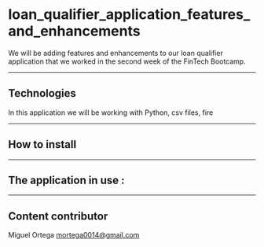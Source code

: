 # loan_qualifier_application_features_and_enhancements
We will be adding features and enhancements to our loan qualifier application that we worked in the second week of the FinTech Bootcamp.

---

## Technologies 
In this application we will be working with Python, csv files, fire

---

## How to install 

---

## The application in use :

---

## Content contributor
Miguel Ortega mortega0014@gmail.com